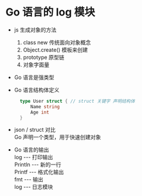 # Go 语言的 log 模块  

- js 生成对象的方法  
  1. class new 传统面向对象概念  
  2. Object.create() 模板来创建  
  3. prototype 原型链  
  4. 对象字面量  

- Go 语言是强类型  
  
- Go 语言结构体定义  
  ```go
    type User struct { // struct 关键字 声明结构体
        Name string
        Age int
    }
  ```

- json / struct 对比  
  Go 声明一个类型，用于快速创建对象  

- Go 语言的输出  
  log --- 打印输出  
  Println --- 新的一行  
  Printf --- 格式化输出  
  fmt --- 输出  
  log --- 日志模块  